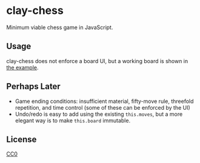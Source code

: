 clay-chess
==========

Minimum viable chess game in JavaScript.

Usage
-----

clay-chess does not enforce a board UI, but a working board is shown in [the example](https://rawgit.com/loctn/clay-chess/master/example/index.html).

Perhaps Later
-------------

- Game ending conditions: insufficient material, fifty-move rule, threefold repetition, and time control (some of these can be enforced by the UI)
- Undo/redo is easy to add using the existing `this.moves`, but a more elegant way is to make `this.board` immutable.

License
-------

[CC0](https://creativecommons.org/publicdomain/zero/1.0/)